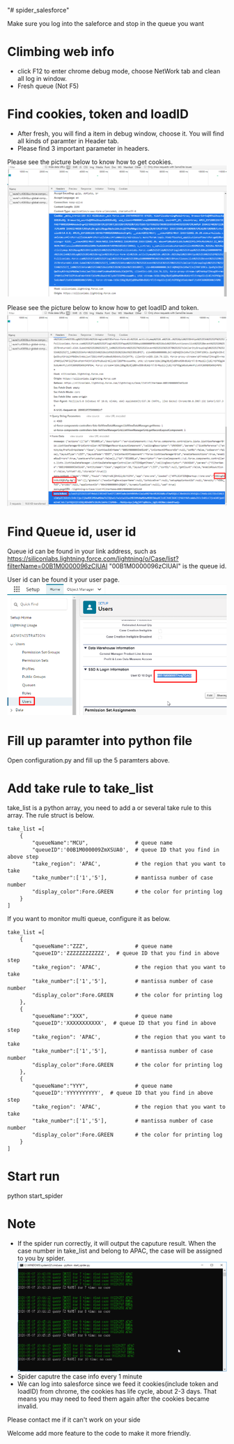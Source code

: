 "# spider_salesforce" 

Make sure you log into the saleforce and stop in the queue you want
# Climbing web info
* click F12 to enter chrome debug mode, choose NetWork tab and clean all log in window.
* Fresh queue (Not F5)
# Find cookies, token and loadID
* After fresh, you will find a item in debug window, choose it. You will find all kinds of paramter in Header tab.
* Please find 3 important parameter in headers.

Please see the picture below to know how to get cookies.
![cookies](./img/02.png)

Please see the picture below to know how to get loadID and token.
![token](./img/03.png)
# Find Queue id, user id
Queue id can be found in your link address, such as https://siliconlabs.lightning.force.com/lightning/o/Case/list?filterName=00B1M0000096zClUAI
"00B1M0000096zClUAI" is the queue id.

User id can be found it your user page.
![token](./img/04.png)

# Fill up paramter into python file
Open configuration.py and fill up the 5 paramters above.

# Add take rule to take_list
take_list is a python array, you need to add a or several take rule to this array. The rule struct is below.
```
take_list =[
    {
        "queueName":"MCU",               # queue name
        "queueID":'00B1M000009ZmXSUA0',  # queue ID that you find in above step
        "take_region": 'APAC',           # the region that you want to take
        "take_number":['1','5'],         # mantissa number of case number
        "display_color":Fore.GREEN       # the color for printing log
    }
]
```
If you want to monitor multi queue, configure it as below.
```
take_list =[
    {
        "queueName":"ZZZ",               # queue name
        "queueID":'ZZZZZZZZZZZZ',  # queue ID that you find in above step
        "take_region": 'APAC',           # the region that you want to take
        "take_number":['1','5'],         # mantissa number of case number
        "display_color":Fore.GREEN       # the color for printing log
    },
    {
        "queueName":"XXX",               # queue name
        "queueID":'XXXXXXXXXXX',  # queue ID that you find in above step
        "take_region": 'APAC',           # the region that you want to take
        "take_number":['1','5'],         # mantissa number of case number
        "display_color":Fore.GREEN       # the color for printing log
    },
    {
        "queueName":"YYY",               # queue name
        "queueID":'YYYYYYYYYY',  # queue ID that you find in above step
        "take_region": 'APAC',           # the region that you want to take
        "take_number":['1','5'],         # mantissa number of case number
        "display_color":Fore.GREEN       # the color for printing log
    }
]
```


# Start run
python start_spider

# Note
* If the spider run correctly, it will output the caputure result. When the case number in take_list and belong to APAC, the case will be assigned to you by spider.
![token](./img/05.png)
* Spider caputre the case info every 1 minute
* We can log into salesforce since we feed it cookies(include token and loadID)  from chrome, the cookies has life cycle, about 2-3 days. That means you may need to feed them again after the cookies became invalid.

Please contact me if it can't work on your side

Welcome add more feature to the code to make it more friendly.